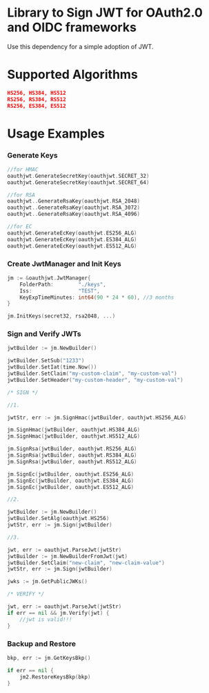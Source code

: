 # Library to Sign JWT for OAuth2.0 and OIDC frameworks

Use this dependency for a simple adoption of JWT.

# Supported Algorithms

```json
HS256, HS384, HS512
RS256, RS384, RS512
RS256, ES384, ES512
```

# Usage Examples

### Generate Keys

```go
//for HMAC
oauthjwt.GenerateSecretKey(oauthjwt.SECRET_32)
oauthjwt.GenerateSecretKey(oauthjwt.SECRET_64)

//for RSA
oauthjwt..GenerateRsaKey(oauthjwt.RSA_2048)
oauthjwt..GenerateRsaKey(oauthjwt.RSA_3072)
oauthjwt..GenerateRsaKey(oauthjwt.RSA_4096)

//for EC
oauthjwt.GenerateEcKey(oauthjwt.ES256_ALG)
oauthjwt.GenerateEcKey(oauthjwt.ES384_ALG)
oauthjwt.GenerateEcKey(oauthjwt.ES512_ALG)
```

### Create JwtManager and Init Keys

```go
jm := &oauthjwt.JwtManager{
	FolderPath:        "./keys",
	Iss:               "TEST",
	KeyExpTimeMinutes: int64(90 * 24 * 60), //3 months
}

jm.InitKeys(secret32, rsa2048, ...)
```

### Sign and Verify JWTs

```go
jwtBuilder := jm.NewBuilder()

jwtBuilder.SetSub("1233")
jwtBuilder.SetIat(time.Now())
jwtBuilder.SetClaim("my-custom-claim", "my-custom-val")
jwtBuilder.SetHeader("my-custom-header", "my-custom-val")

/* SIGN */

//1.

jwtStr, err := jm.SignHmac(jwtBuilder, oauthjwt.HS256_ALG)

jm.SignHmac(jwtBuilder, oauthjwt.HS384_ALG)
jm.SignHmac(jwtBuilder, oauthjwt.HS512_ALG)

jm.SignRsa(jwtBuilder, oauthjwt.RS256_ALG)
jm.SignRsa(jwtBuilder, oauthjwt.RS384_ALG)
jm.SignRsa(jwtBuilder, oauthjwt.RS512_ALG)

jm.SignEc(jwtBuilder, oauthjwt.ES256_ALG)
jm.SignEc(jwtBuilder, oauthjwt.ES384_ALG)
jm.SignEc(jwtBuilder, oauthjwt.ES512_ALG)

//2.

jwtBuilder := jm.NewBuilder()
jwtBuilder.SetAlg(oauthjwt.HS256)
jwtStr, err := jm.Sign(jwtBuilder)

//3.

jwt, err := oauthjwt.ParseJwt(jwtStr)
jwtBuilder := jm.NewBuilderFromJwt(jwt)
jwtBuilder.SetClaim("new-claim", "new-claim-value")
jwtStr, err := jm.Sign(jwtBuilder)

jwks := jm.GetPublicJWKs()

/* VERIFY */

jwt, err := oauthjwt.ParseJwt(jwtStr)
if err == nil && jm.Verify(jwt) {
    //jwt is valid!!!
}
```

### Backup and Restore

```go
bkp, err := jm.GetKeysBkp()

if err == nil {
    jm2.RestoreKeysBkp(bkp)
}
```